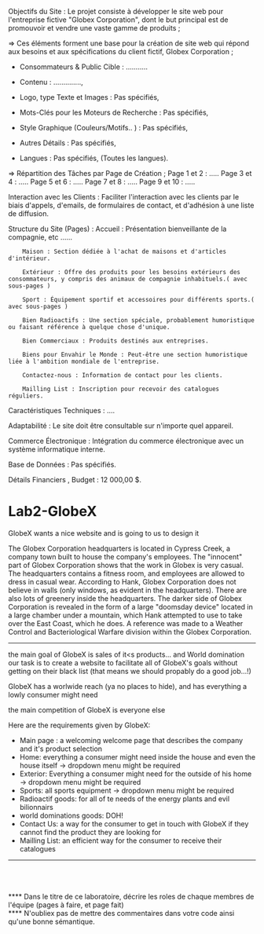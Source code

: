 Objectifs du Site :
Le projet consiste à développer le site web pour l'entreprise fictive "Globex Corporation", dont le but principal est de promouvoir et vendre une vaste gamme de produits ;


 => Ces éléments forment une base pour la création de site web qui répond aux besoins et aux spécifications du client fictif, Globex Corporation ;

- Consommateurs & Public Cible : ...........

- Contenu : .............., 

- Logo, type Texte et Images : Pas spécifiés, 

- Mots-Clés pour les Moteurs de Recherche : Pas spécifiés, 

- Style Graphique (Couleurs/Motifs.. ) : Pas spécifiés, 

- Autres Détails : Pas spécifiés, 

- Langues : Pas spécifiés,  (Toutes les langues).

=> Répartition des Tâches par Page de Création ;
            Page 1 et 2 : .....
            Page 3 et 4 : .....
            Page 5 et 6 : .....
            Page 7 et 8 : .....
            Page 9 et 10 : .....

Interaction avec les Clients : Faciliter l'interaction avec les clients par le biais d'appels, d'emails, de formulaires de contact, et d'adhésion à une liste de diffusion.

Structure du Site (Pages) :
        Accueil : Présentation bienveillante de la compagnie, etc ......

        Maison : Section dédiée à l'achat de maisons et d'articles d'intérieur.

        Extérieur : Offre des produits pour les besoins extérieurs des consommateurs, y compris des animaux de compagnie inhabituels.( avec sous-pages )

        Sport : Équipement sportif et accessoires pour différents sports.( avec sous-pages )

        Bien Radioactifs : Une section spéciale, probablement humoristique ou faisant référence à quelque chose d'unique.

        Bien Commerciaux : Produits destinés aux entreprises.

        Biens pour Envahir le Monde : Peut-être une section humoristique liée à l'ambition mondiale de l'entreprise.

        Contactez-nous : Information de contact pour les clients.

        Mailling List : Inscription pour recevoir des catalogues réguliers.

Caractéristiques Techniques : ....

Adaptabilité : Le site doit être consultable sur n'importe quel appareil.

Commerce Électronique : Intégration du commerce électronique avec un système informatique interne.

Base de Données : Pas spécifiés.

Détails Financiers , Budget : 12 000,00 $.





# Lab2-GlobeX
GlobeX wants a nice website and is going to us to design it


The Globex Corporation headquarters is located in Cypress Creek, a company town built to house the company's employees. The "innocent" part of Globex Corporation shows that the work in Globex is very casual. The headquarters contains a fitness room, and employees are allowed to dress in casual wear. According to Hank, Globex Corporation does not believe in walls (only windows, as evident in the headquarters). There are also lots of greenery inside the headquarters. The darker side of Globex Corporation is revealed in the form of a large "doomsday device" located in a large chamber under a mountain, which Hank attempted to use to take over the East Coast, which he does. A reference was made to a Weather Control and Bacteriological Warfare division within the Globex Corporation.

<hr>

the main goal of GlobeX is sales of it<s products... and World domination
our task is to create a website to facilitate all of GlobeX's goals without getting on their black list (that means we should propably do a good job...!)

GlobeX has a worlwide reach (ya no places to hide), and has everything a lowly consumer might need

the main competition of GlobeX is everyone else

Here are the requirements given by GlobeX:
- Main page : a welcoming welcome page that describes the company and it's product selection
- Home: everything a consumer might need inside the house and even the house itself -> dropdown menu might be required
- Exterior: Everything a consumer might need for the outside of his home -> dropdown menu might be required
- Sports: all sports equipment -> dropdown menu might be required
- Radioactif goods: for all of te needs of the energy plants and evil bilionnairs
- world dominations goods: DOH!
- Contact Us: a way for the consumer to get in touch with GlobeX if they cannot find the product they are looking for
- Mailling List: an efficient way for the consumer to receive their catalogues

<hr>
<br><br><br>
**** Dans le titre de ce laboratoire, décrire les roles de chaque membres de l'équipe (pages à faire, et page fait)<br>
**** N'oubliex pas de mettre des commentaires dans votre code ainsi qu'une bonne sémantique. 
